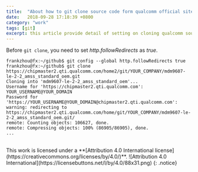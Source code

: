 ```yaml
---
title:  "About how to git clone source code form qualcomm official site"
date:   2018-09-28 17:18:39 +0800
category: "work"
tags: [git]
excerpt: this article provide detail of setting on cloning qualcomm source code
---
```


Before `git clone`, you need to set *http.followRedirects* as *true*.

```
frankzhou@fx:~/github$ git config --global http.followRedirects true
frankzhou@fx:~/github$ git clone https://chipmaster2.qti.qualcomm.com/home2/git/YOUR_COMPANY/mdm9607-le-2-2_amss_standard_oem.git
Cloning into 'mdm9607-le-2-2_amss_standard_oem'...
Username for 'https://chipmaster2.qti.qualcomm.com': YOUR_USERNAME@YOUR_DOMAIN
Password for 'https://YOUR_USERNAME@YOUR_DOMAIN@chipmaster2.qti.qualcomm.com':
warning: redirecting to https://chipmaster2.qti.qualcomm.com/home/git/YOUR_COMPANY/mdm9607-le-2-2_amss_standard_oem.git/
remote: Counting objects: 106627, done.
remote: Compressing objects: 100% (86905/86905), done.
...
```

<br>
This work is licensed under a **[Attribution 4.0 International license](https://creativecommons.org/licenses/by/4.0/)**. ![Attribution 4.0 International](https://licensebuttons.net/l/by/4.0/88x31.png)
{: .notice}
